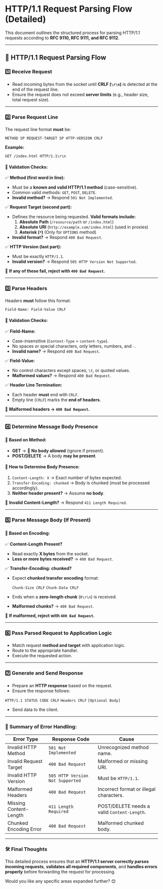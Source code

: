 # HTTP/1.1 Request Parsing Flow (Detailed)

This document outlines the structured process for parsing HTTP/1.1 requests according to **RFC 9110, RFC 9111, and RFC 9112**.

---

## 🚀 HTTP/1.1 Request Parsing Flow

### **1️⃣ Receive Request**

- Read incoming bytes from the socket until **CRLF (`\r\n`)** is detected at the end of the request line.
- Ensure the request does not exceed **server limits** (e.g., header size, total request size).

---

### **2️⃣ Parse Request Line**

The request line format **must** be:

``` METHOD SP REQUEST-TARGET SP HTTP-VERSION CRLF ```

**Example:**

``` GET /index.html HTTP/1.1\r\n ```

#### 🔹 **Validation Checks:**

✅ **Method (first word in line):**

- Must be a **known and valid HTTP/1.1 method** (case-sensitive).
- Common valid methods: `GET`, `POST`, `DELETE`.
- **Invalid method?** → Respond `501 Not Implemented`.

✅ **Request Target (second part):**

- Defines the resource being requested. **Valid formats include:**
     1. **Absolute Path** (`/resource/path` or `/index.html`)
     2. **Absolute URI** (`http://example.com/index.html`) (used in proxies)
     3. **Asterisk (`*`)** (Only for `OPTIONS` method)
- **Invalid format?** → Respond `400 Bad Request`.

✅ **HTTP Version (last part):**

- Must be exactly `HTTP/1.1`.
- **Invalid version?** → Respond `505 HTTP Version Not Supported`.

🚨 **If any of these fail, reject with `400 Bad Request`.**

---

### **3️⃣ Parse Headers**

Headers **must** follow this format:

```Field-Name: Field-Value CRLF```

#### 🔹 **Validation Checks:**

✅ **Field-Name:**

- Case-insensitive (`Content-Type` = `content-type`).
- No spaces or special characters, only letters, numbers, and `-`.
- **Invalid name?** → Respond `400 Bad Request`.

✅ **Field-Value:**

- No control characters except spaces, `\t`, or quoted values.
- **Malformed values?** → Respond `400 Bad Request`.

✅ **Header Line Termination:**

- Each header **must** end with `CRLF`.
- Empty line (`CRLF`) marks the **end of headers**.

🚨 **Malformed headers → `400 Bad Request`.**

---

### **4️⃣ Determine Message Body Presence**

#### 🔹 **Based on Method:**

- **GET** → 🚫 **No body allowed** (ignore if present).
- **POST/DELETE** → A body **may be present**.

#### 🔹 **How to Determine Body Presence:**

1. `Content-Length: X` → Exact number of bytes expected.
2. `Transfer-Encoding: chunked` → Body is chunked (must be processed accordingly).
3. **Neither header present?** → Assume **no body**.

🚨 **Invalid Content-Length?** → Respond `411 Length Required`.

---

### **5️⃣ Parse Message Body (If Present)**

#### 🔹 **Based on Encoding:**

✅ **Content-Length Present?**

- Read exactly **X bytes** from the socket.
- **Less or more bytes received?** → `400 Bad Request`.

✅ **Transfer-Encoding: chunked?**

- Expect **chunked transfer encoding** format:

    ```Chunk-Size CRLF```
    ```Chunk-Data CRLF```

- Ends when a **zero-length chunk** (`0\r\n`) is received.
- **Malformed chunks?** → `400 Bad Request`.

🚨 **If malformed, reject with `400 Bad Request`.**

---

### **6️⃣ Pass Parsed Request to Application Logic**

- Match request **method and target** with application logic.
- Route to the appropriate handler.
- Execute the requested action.

---

### **7️⃣ Generate and Send Response**

- Prepare an **HTTP response** based on the request.
- Ensure the response follows:

```HTTP/1.1 STATUS CODE CRLF```
```Headers CRLF```
```[Optional Body]```

- Send data to the client.

---

### **📌 Summary of Error Handling:**

| **Error Type** | **Response Code** | **Cause** |
|--------------|----------------|---------|
| Invalid HTTP Method | `501 Not Implemented` | Unrecognized method name. |
| Invalid Request Target | `400 Bad Request` | Malformed or missing URI. |
| Invalid HTTP Version | `505 HTTP Version Not Supported` | Must be `HTTP/1.1`. |
| Malformed Headers | `400 Bad Request` | Incorrect format or illegal characters. |
| Missing Content-Length | `411 Length Required` | POST/DELETE needs a valid `Content-Length`. |
| Chunked Encoding Error | `400 Bad Request` | Malformed chunked body. |

---

### **🛠 Final Thoughts**

This detailed process ensures that an **HTTP/1.1 server correctly parses incoming requests**, **validates all required components**, and **handles errors properly** before forwarding the request for processing.

Would you like any specific areas expanded further? 😊
